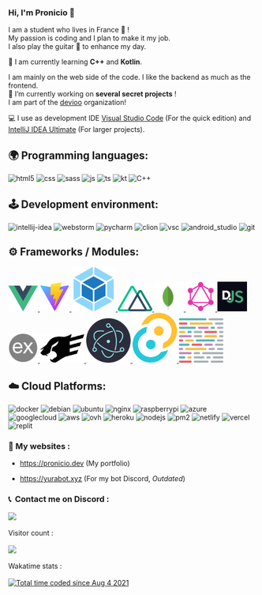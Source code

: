 

### Hi, I'm Pronicio 👋

I am a student who lives in France 🥖 !  
My passion is coding and I plan to make it my job.  
I also play the guitar :guitar: to enhance my day.<br>

🧬 I am currently learning **C++** and **Kotlin**. 

I am mainly on the web side of the code. I like the backend as much as the frontend.  
🔭 I’m currently working on **several secret projects** !  
I am part of the [devioo](https://devioo.com/) organization! 

💻 I use as development IDE [Visual Studio Code](https://code.visualstudio.com/) (For the quick edition) and [IntelliJ IDEA Ultimate](https://www.jetbrains.com/idea/) (For larger projects).

## 🌍 Programming languages:

<p>
  <img alt="html5" src="https://img.shields.io/badge/-HTML5-E34F26?style=for-the-badge&logo=html5&logoColor=white" />
  <img alt="css" src="https://img.shields.io/badge/-CSS-00A6FF?style=for-the-badge&logo=css3&logoColor=white" />
  <img alt="sass" src="https://img.shields.io/badge/sass-ce679a.svg?style=for-the-badge&logo=sass&logoColor=white" />
  <img alt="js" src="https://img.shields.io/badge/-Javascript-FFEE00?style=for-the-badge&logo=javascript&logoColor=black" />
  <img alt="ts" src="https://img.shields.io/badge/typescript-2f74c0?style=for-the-badge&logo=typescript&logoColor=white" />
  <img alt="kt" src="https://img.shields.io/badge/kotlin-9050e4?style=for-the-badge&logo=kotlin&logoColor=white" />
  <img alt="C++" src="https://img.shields.io/badge/C%2B%2B-00599C?style=for-the-badge&logo=c%2B%2B&logoColor=white" />
</p>

## 🕹 Development environment:

<p>
  <img alt="intellij-idea" src="https://img.shields.io/badge/IntelliJ_IDEA-157de8.svg?style=for-the-badge&logo=intellij-idea&logoColor=white" />
  <img alt="webstorm" src="https://img.shields.io/badge/webstorm-00c7d0.svg?style=for-the-badge&logo=webstorm&logoColor=white" />
  <img alt="pycharm" src="https://img.shields.io/badge/pycharm-20d089.svg?style=for-the-badge&logo=pycharm&logoColor=white" />
  <img alt="clion" src="https://img.shields.io/badge/clion-029de0.svg?style=for-the-badge&logo=clion&logoColor=white" />
  <img alt="vsc" src="https://img.shields.io/badge/visual_studio_code-0076c6.svg?style=for-the-badge&logo=visualstudiocode&logoColor=white" />
  <img alt="android_studio" src="https://img.shields.io/badge/android_studio-3bd580.svg?style=for-the-badge&logo=androidstudio&logoColor=white" />
  <img alt="git" src="https://img.shields.io/badge/git-eb4d28.svg?style=for-the-badge&logo=git&logoColor=white" />
</p>


## ⚙️ Frameworks / Modules:

<p>
  <a href="https://vuejs.org" target="_blank">
    <img alt="vue" width="60px" src="https://raw.githubusercontent.com/Pronicio/Pronicio/main/logo/Vue.js.svg"/>
  </a>
  <a href="https://vitejs.dev/" target="_blank">
    <img alt="vite" width="60px" src="https://raw.githubusercontent.com/Pronicio/Pronicio/main/logo/Vite.svg"/>
  </a>
  <a href="https://webpack.js.org/" target="_blank">
    <img alt="webpack" width="90px" src="https://raw.githubusercontent.com/Pronicio/Pronicio/main/logo/Webpack.svg"/>
  </a>
  <a href="https://nuxtjs.org/" target="_blank">
    <img alt="nuxt" width="70px" src="https://raw.githubusercontent.com/Pronicio/Pronicio/main/logo/Nuxt.svg"/>
  </a>
  <a href="https://www.mongodb.com" target="_blank">
    <img alt="mongodb" width="60px" src="https://raw.githubusercontent.com/Pronicio/Pronicio/main/logo/MongoDB.svg"/>
  </a>
  <a href="https://graphql.org" target="_blank">
    <img alt="graphql" width="60px" src="https://raw.githubusercontent.com/Pronicio/Pronicio/main/logo/GraphQL.svg"/>
  </a>
  <a href="https://discord.js.org" target="_blank">
    <img alt="discordjs" width="60px" src="https://raw.githubusercontent.com/Pronicio/Pronicio/main/logo/discordjs.png"/>
  </a>
  <a href="https://expressjs.com" target="_blank">
    <img alt="expressjs" width="60px" src="https://raw.githubusercontent.com/Pronicio/Pronicio/main/logo/expressjs.png"/>
  </a>
  <a href="https://www.fastify.io" target="_blank">
    <img alt="fastify" width="90px" src="https://raw.githubusercontent.com/Pronicio/Pronicio/main/logo/fastify.svg"/>
  </a>
  <a href="https://www.electronjs.org/" target="_blank">
    <img alt="electron" width="90px" src="https://raw.githubusercontent.com/Pronicio/Pronicio/main/logo/Electron.svg"/>
  </a>
  <a href="https://tauri.studio/" target="_blank">
    <img alt="tauri" width="90px" src="https://raw.githubusercontent.com/Pronicio/Pronicio/main/logo/Tauri.svg"/>
  </a>
  <a href="https://prettier.io/" target="_blank">
    <img alt="prettier" width="90px" src="https://raw.githubusercontent.com/Pronicio/Pronicio/main/logo/Prettier.svg"/>
  </a>
</p>

## ☁️️ Cloud Platforms:

<p>
  <img alt="docker" src="https://img.shields.io/badge/docker-0098d5.svg?style=for-the-badge&logo=docker&logoColor=white" />
  <img alt="debian" src="https://img.shields.io/badge/debian-d0074e.svg?style=for-the-badge&logo=debian&logoColor=white" />
  <img alt="ubuntu" src="https://img.shields.io/badge/ubuntu-e75b25.svg?style=for-the-badge&logo=ubuntu&logoColor=white" />
  <img alt="nginx" src="https://img.shields.io/badge/Nginx-009639?style=for-the-badge&logo=nginx&logoColor=white" />
  <img alt="raspberrypi" src="https://img.shields.io/badge/raspberrypi-c31949.svg?style=for-the-badge&logo=raspberrypi&logoColor=white" />
  <img alt="azure" src="https://img.shields.io/badge/microsoft_azure-34b1eb.svg?style=for-the-badge&logo=microsoftazure&logoColor=white" />
  <img alt="googlecloud" src="https://img.shields.io/badge/google_cloud-32a350.svg?style=for-the-badge&logo=googlecloud&logoColor=white" />
  <img alt="aws" src="https://img.shields.io/badge/amazon_aws-f79400.svg?style=for-the-badge&logo=amazonaws&logoColor=white" />
  <img alt="ovh" src="https://img.shields.io/badge/ovh-0238de.svg?style=for-the-badge&logo=ovh&logoColor=white" />
  <img alt="heroku" src="https://img.shields.io/badge/heroku-571dac.svg?style=for-the-badge&logo=heroku&logoColor=white" />
  <img alt="nodejs" src="https://img.shields.io/badge/-NodeJS-43853D?style=for-the-badge&logo=Node.js&logoColor=white" />
  <img alt="pm2" src="https://img.shields.io/badge/pm2-2b037a.svg?style=for-the-badge&logo=pm2&logoColor=white" />
  <img alt="netlify" src="https://img.shields.io/badge/netlify-33abb5.svg?style=for-the-badge&logo=netlify&logoColor=white" />
  <img alt="vercel" src="https://img.shields.io/badge/vercel-000.svg?style=for-the-badge&logo=vercel&logoColor=white" />
  <img alt="replit" src="https://img.shields.io/badge/replit-55676e.svg?style=for-the-badge&logo=replit&logoColor=white" />
</p>


### 🚩 My websites :

- https://pronicio.dev (My portfolio)

- https://yurabot.xyz (For my bot Discord, *Outdated*)
  
  
### <p>📞 &nbsp;Contact me on Discord :</p>
<p>
  <img src="https://discord.c99.nl/widget/theme-4/477582590329749504.png">
</p>
  
<p align="left">
  Visitor count :<br><br>
  <img src="https://profile-counter.glitch.me/Pronicio/count.svg" />
</p>

<p align="left">
  Wakatime stats :<br><br>
  <a href="https://wakatime.com/@fa794658-052c-46a2-941e-4dc515574900"><img src="https://wakatime.com/badge/user/fa794658-052c-46a2-941e-4dc515574900.svg" alt="Total time coded since Aug 4 2021" /></a>
</p>
